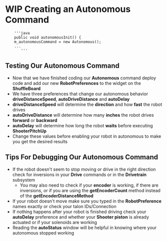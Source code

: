 # **WIP** Creating an Autonomous Command

<!-- ![Image Title](imageURL)

## Overview

In this section we will be going over

1. Creating an autonomous command group
2. Using RobotPreferences to quickly change our autonomous values
3. Using an encoder to autonomously drive
4. Creating a delay timer to pace our commands in autonomous
5. Creating an autonomous status readout in shuffleboard to aid in debugging autonomous

***

## What Is an Autonomous Command

- An autonomous command is a command that is ran during "autonomous mode" under the **autonomousInit** method in **Robot.java** 
- It could be a single **command** or a **command group**
- It's especially helpful to have if you don't have any cameras to drive the robot during a 
"sandstorm" period (2019 game mechanic where the drivers couldn't see during the pre tele-op phase)
- For this tutorial we will create an autonomous **command group** that makes the robot drive forward 5 feet, wait 5 seconds, and then pitch the shooter up during autonomous 

## Creating An Auto Status Window

- It will be useful for us to have data in the shuffleboard that tells us what phase of our autonomous command the robot is in for when we start debugging

!!! summary ""
	**1)** In **Telemetry.java** create a public **void** method called **setAutoStatus** with a **string** argument called **statusText**
	
!!! summary ""
	**2)** Inside type
	
	'''java
	SmartDashboard.putString("Auto Status", statusText);
	   '''
	
## Creating Commands For Autonomous

- Since we can't control our robot during an autonomous command we will want to create commands that allow the robot to move independently of a driver

## Creating the DriveDistance Command 

!!! summary ""
    **1)** Create a new command called **DriveDistance**
    
!!! summary ""
    **2)** Before the constructor create a **double** called **distance**
    
    - We will use this to tell the command to finish when the robot drives the inputed distance
    
!!! summary ""
    **3)** In the **DriveDistance** constructor add a **double** parameter called **inches**
    
!!! summary ""
    **4)** Inside type:
    
        '''java
        distance = inches;
           '''
        
!!! summary ""
    **5)** In **initialize** add our **resetDriveEncoder** method
    
    - We want to reset the encoder before we drive so that it counts the distance from zero
    
!!! summary ""
    **6)** In **execute** add our **arcadeDrive** method and change the **moveSpeed** parameter to a **RobotPreference** named **driveDistanceSpeed** and **rotateSpeed** to 0.0
    
    - We only want to drive the robot forward; a **RobotPreference** will help us tune the drive speed
    
!!! summary ""
    **7)** In **isFinished** type:
    
        '''java
        return Robot.m_drivetrain.getDriveEncoderDistance() == distance;
           '''
!!! summary ""
    **8)** In **end** stop the **Drivetrain** and call **end** in **interrupted**
    
??? Example
    
        Your full **DriveDistance.java** should look like this
        
        '''java
        package frc.robot.commands;

        import edu.wpi.first.wpilibj.command.Command;
        import frc.robot.Robot;
        import frc.robot.RobotPreferences;

        public class DriveDistance extends Command {

  		  private double distance;

  		  public DriveDistance(double inches) {
    		// Use requires() here to declare subsystem dependencies
    		// eg. requires(chassis);
    		requires(Robot.m_drivetrain);
    		distance = inches;
  		  }

  		  // Called just before this Command runs the first time
  		  @Override
  		  protected void initialize() {
    		Robot.m_drivetrain.resetDriveEncoder();
  		  }

  		  // Called repeatedly when this Command is scheduled to run
  		  @Override
  		  protected void execute() {
    		Robot.m_drivetrain.arcadeDrive(RobotPreferences.driveDistanceSpeed(), 0.0);
  		  }

  		  // Make this return true when this Command no longer needs to run execute()
  		  @Override
 	 	  protected boolean isFinished() {
    		return Robot.m_drivetrain.getDriveEncoderDistance() == distance;
  		  }

  		  // Called once after isFinished returns true
  		  @Override
  		  protected void end() {
    		Robot.m_drivetrain.arcadeDrive(0.0, 0.0);
  		  }

  		  // Called when another command which requires one or more of the same
  		  // subsystems is scheduled to run
  		  @Override
  		  protected void interrupted() {
    		end();
  		  }
		}
		   '''
		   
		The code you typed in **RobotPreferences.java** should be this
		
		'''java
		public static final double driveDistanceSpeed() {
          return Preferences.getInstance().getDouble("driveDistanceSpeed", 0.5);
    	}
		   '''

## Creating The Autonomous Command

- We will create an **Autonomous command group** with the **DriveDistance** command and the **ShooterPitchUp** command

!!! summary ""
    **1)** Create a new **Command Group** named **Autonomous**
	
!!! summary ""
 	**2)** In the constructor type
	
		'''java
		addSequential(new DriveDistance(RobotPreferences.autoDriveDistance()));
		addSequential(new ShooterUp());
		   '''
		   
	- To add a **command** to run in a **command group** use **addSequential** to execute commands in order
	
## Creating the DoDelay Command

- In order to add timing in between our **commands** in our **command groups** we will need to create a **DoDelay** command
- Unlike regular **delays** the **DoDelay** command will not stall our robot, but wait a certain ammount of time before running a command

!!! summary ""
	**1)** Create a new command called **DoDelay**
	
!!! summary ""
	**2)** Before the constructor add two private **doubles** called **expireTime** and **timeout**
		   
!!! summary ""
	**3)** In the constructor add a **double** called **seconds** in the parameter
	
!!! summary ""
	**4)** Inside the constructor set **timeout** equal to **seconds**

!!! summary ""
	**5)** Create a protected **void** method called **startTimer**

!!! summary ""
	**6)** Inside set **expireTime** equal to **timeSinceintialized** + **timeout**
	
	- This will let the robot know how much time will have passed since the command was initialized when it finishes
	
!!! summary ""
	**7)** In **intialized** add our **startTimer** method
	
!!! summary ""
	**8)** In **isFinished** return **timeSinceInitialized** is greater or equal to **expireTime**
	
??? Example

	Your full **DoDelay.java** should look like this
	
		'''java
		package frc.robot.commands;

		import edu.wpi.first.wpilibj.command.Command;

		public class DoDelay extends Command {

  		private double expireTime;
  		private double timeout;

  		  public DoDelay(double seconds) {
    		// Use requires() here to declare subsystem dependencies
    		// eg. requires(chassis);
    		timeout = seconds;
  		  }

  		  protected void startTimer() {
    		expireTime = timeSinceInitialized() + timeout;
  		  }

  		  // Called just before this Command runs the first time
  		  @Override
  		  protected void initialize() {
    		startTimer();
  		  }

  		  // Called repeatedly when this Command is scheduled to run
  		  @Override
 	 	  protected void execute() {
  		  }

  		  // Make this return true when this Command no longer needs to run execute()
  		  @Override
  		  protected boolean isFinished() {
    		return (timeSinceInitialized() >= expireTime);
  		  }

  		  // Called once after isFinished returns true
  		  @Override
  		  protected void end() {
  		  }

  		  // Called when another command which requires one or more of the same
  		  // subsystems is scheduled to run
  		  @Override
  		  protected void interrupted() {
  		  }
		}
		   '''
    
## Adding the DoDelay Command to Autonomous.java

!!! summary ""
	- Add our **DoDelay** command in between **DriveDistance** and **ShooterPitchUp** with a **RobotPreference** called **autoDelay**
	
??? Example 

		Your full **Autonomous.java** should look like this
		
		'''java
		package frc.robot.commands;

		import edu.wpi.first.wpilibj.command.CommandGroup;
		import frc.robot.RobotPreferences;

		public class Autonomous extends CommandGroup {
  		  /**
   		  * Add your docs here.
   		  */
  		  public Autonomous() {
    		addSequential(new DriveDistance(RobotPreferences.autoDriveDistance()));
    		addSequential(new DoDelay(RobotPreferences.autoDelay()));
    		addSequential(new ShooterUp());
  		  }
		}
		   '''
		   
		The code you typed in **RobotPreferences.java** should look like this
		
		'''java
		public static double autoDelay() {
          return Preferences.getInstance().getDouble("autoDelay", 5.0);
    	}

    	public static double autoDriveDistance() {
       	  return Preferences.getInstance().getDouble("autoDriveDistance", 12.0);
    	}
		   '''

## Adding Our Autonomous Command to Robot.java

- In order to run our **Autonomous** command in autonomous we will have to put it in **Robot.java** so that it will run as soon as the robot enters the autonomous mode

- In **Robot.java** under **autonomousInit** find **m_autonomousCommand = m_chooser.getSelected();** and change it to
		
		<!-- TODO: Explain why we don't use chooser? -->
		
		'''java
		public void autonomousInit() {
		m_autonomousCommand = new Autonomous();
		...
		   '''
		   
## Testing Our Autonomous Command

- Now that we have finished coding our **Autonomous** command deploy code and add our new **RobotPreferences** to the widget on the **ShuffleBoard**
- We have three preferences that change our autonomous behavior **driveDistanceSpeed**, **autoDriveDistance** and **autoDelay**
- **driveDistanceSpeed** will determine the **direction** and how **fast** the robot drives 
- **autoDriveDistance** will determine how many **inches** the robot drives **forward** or **backward**  
- **autoDelay** will determine how long the robot **waits** before executing **ShooterPitchUp**
- Change these values before enabling your robot in autonomous to make you get the desired results

## Tips For Debugging Our Autonomous Command

- If the robot doesn't seem to stop moving or drive in the right direction check for inversions in your **Drive** commands or in the **Drivetrain** subsystem
  - You may also need to check if your **encoder** is working, if there are inversions, or if you are using the **getEncoderCount** method instead of the **getEncoderDistanceMethod**
- If your robot doesn't move make sure you typed in the **RobotPreference** names exactly or check your talon IDs/Connection
- If nothing happens after your robot is finished driving check your **autoDelay** preference and whether your **Shooter piston** is already actuated or if your solenoids are working
- Reading the **autoStatus** window will be helpful in knowing where your autonomous stopped working

	
